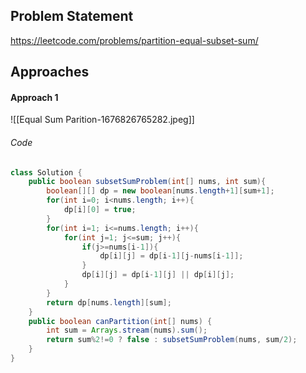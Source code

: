 ## Problem Statement
https://leetcode.com/problems/partition-equal-subset-sum/

## Approaches
#### Approach 1
![[Equal Sum Parition-1676826765282.jpeg]]

###### Code
```java
class Solution {
    public boolean subsetSumProblem(int[] nums, int sum){
        boolean[][] dp = new boolean[nums.length+1][sum+1];
        for(int i=0; i<nums.length; i++){
            dp[i][0] = true;
        }
        for(int i=1; i<=nums.length; i++){
            for(int j=1; j<=sum; j++){
                if(j>=nums[i-1]){
                    dp[i][j] = dp[i-1][j-nums[i-1]];
                }
                dp[i][j] = dp[i-1][j] || dp[i][j];
            }
        }
        return dp[nums.length][sum];
    }
    public boolean canPartition(int[] nums) {
        int sum = Arrays.stream(nums).sum();
        return sum%2!=0 ? false : subsetSumProblem(nums, sum/2);
    }
}
```